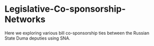 # Legislative-Co-sponsorship-Networks
Here we exploring various bill co-sponsorship ties between the Russian State Duma deputies using SNA.
